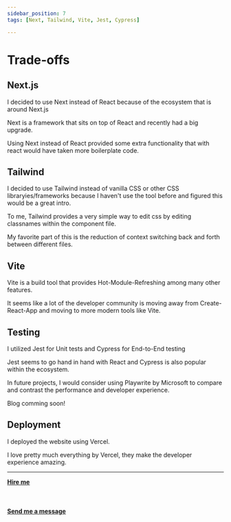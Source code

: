 ```yaml
---
sidebar_position: 7
tags: [Next, Tailwind, Vite, Jest, Cypress]

---
```


# Trade-offs

## Next.js

I decided to use Next instead of React because of the ecosystem that is around Next.js

Next is a framework that sits on top of React and recently had a big upgrade.

Using Next instead of React provided some extra functionality that with react would have taken more boilerplate code.

## Tailwind

I decided to use Tailwind instead of vanilla CSS or other CSS libraryies/frameworks because I haven't use the tool before and figured this would be a great intro.

To me, Tailwind provides a very simple way to edit css by editing classnames within the component file.

My favorite part of this is the reduction of context switching back and forth between different files.

## Vite

Vite is a build tool that provides Hot-Module-Refreshing among many other features.

It seems like a lot of the developer community is moving away from Create-React-App and moving to more modern tools like Vite.


## Testing

I utilized Jest for Unit tests and Cypress for End-to-End testing

Jest seems to go hand in hand with React and Cypress is also popular within the ecosystem.

In future projects, I would consider using Playwrite by Microsoft to compare and contrast the performance and developer experience.

Blog comming soon!

## Deployment

I deployed the website using Vercel.

I love pretty much everything by Vercel, they make the developer experience amazing.


<hr></hr>

<a href="https://calendly.com/mattherzog/business-chat" target="_blank"><b><u>Hire me</u></b></a>
<br></br>
<br></br>
<a href="mailto:matt@mattherzog.me" target="_blank"><b><u>Send me a message</u></b></a>